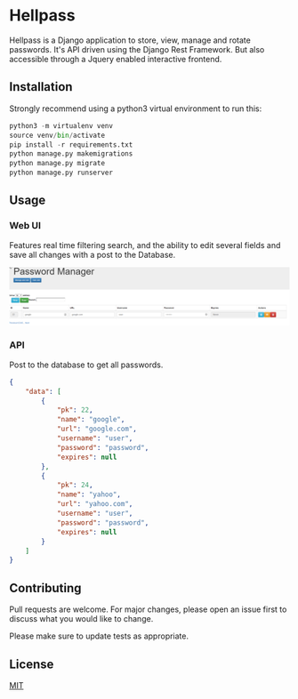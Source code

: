 # Hellpass

Hellpass is a Django application to store, view, manage and rotate passwords. It's API driven using the Django Rest Framework. But also accessible through a Jquery enabled interactive frontend.

## Installation

Strongly recommend using a python3 virtual environment to run this:

```python
python3 -m virtualenv venv
source venv/bin/activate
pip install -r requirements.txt
python manage.py makemigrations
python manage.py migrate
python manage.py runserver
```

## Usage

### Web UI
Features real time filtering search, and the ability to edit several fields and save all changes with a post to the Database.

 ![alt text](https://github.com/hfeixas/Hellpass/blob/master/images/password_manager.png)

### API

Post to the database to get all passwords.
```json
{
    "data": [
        {
            "pk": 22,
            "name": "google",
            "url": "google.com",
            "username": "user",
            "password": "password",
            "expires": null
        },
        {
            "pk": 24,
            "name": "yahoo",
            "url": "yahoo.com",
            "username": "user",
            "password": "password",
            "expires": null
        }
    ]
}
```
## Contributing

Pull requests are welcome. For major changes, please open an issue first to discuss what you would like to change.

Please make sure to update tests as appropriate.

## License
[MIT](https://choosealicense.com/licenses/mit/)
